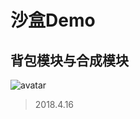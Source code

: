 # 沙盒Demo
## 背包模块与合成模块
![avatar](https://ws1.sinaimg.cn/large/bcd41526ly1fqewu3l392g20yc0g8n55.jpg)
> 2018.4.16

